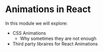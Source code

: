 # Animations in React 

In this module we will explore: 

- CSS Animations 
  - Why sometimes they are not enough 
- Third party libraires for React Animations